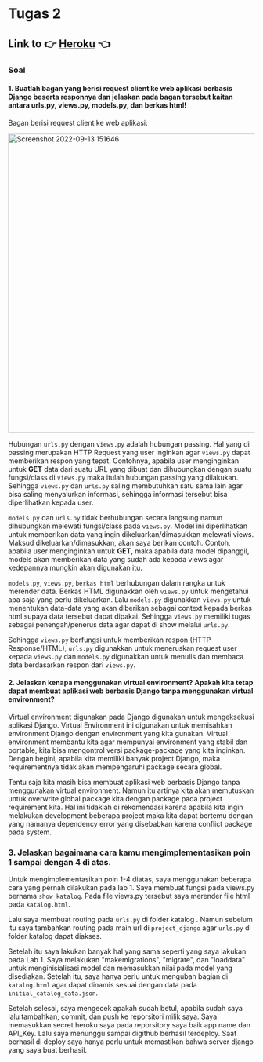 # Tugas 2 

## Link to 👉 [Heroku](https://pbp-tugas2-alvaro.herokuapp.com/) 👈

### Soal

#### 1. Buatlah bagan yang berisi request client ke web aplikasi berbasis Django beserta responnya dan jelaskan pada bagan tersebut kaitan antara urls.py, views.py, models.py, dan berkas html! <br>

Bagan berisi request client ke web aplikasi:

<img width="610" alt="Screenshot 2022-09-13 151646" src="https://user-images.githubusercontent.com/91789098/189849032-7889977d-0964-43be-8a4b-cb508c712254.png">

Hubungan `urls.py` dengan `views.py` adalah hubungan passing. Hal yang di passing merupakan HTTP Request yang user inginkan agar `views.py` dapat memberikan respon yang tepat. Contohnya, apabila user menginginkan untuk **GET** data dari suatu URL yang dibuat dan dihubungkan dengan suatu fungsi/class di `views.py` maka itulah hubungan passing yang dilakukan. Sehingga `views.py` dan `urls.py` saling membutuhkan satu sama lain agar bisa saling menyalurkan informasi, sehingga informasi tersebut bisa diperlihatkan kepada user.

`models.py` dan `urls.py` tidak berhubungan secara langsung namun dihubungkan melewati fungsi/class pada `views.py`. Model ini diperlihatkan untuk memberikan data yang ingin dikeluarkan/dimasukkan melewati views. Maksud dikeluarkan/dimasukkan, akan saya berikan contoh. Contoh, apabila user menginginkan untuk **GET**, maka apabila data model dipanggil, models akan memberikan data yang sudah ada kepada views agar kedepannya mungkin akan digunakan itu.

`models.py`, `views.py`, `berkas html` berhubungan dalam rangka untuk merender data. Berkas HTML digunakkan oleh `views.py` untuk mengetahui apa saja yang perlu dikeluarkan. Lalu `models.py` digunakkan `views.py` untuk menentukan data-data yang akan diberikan sebagai context kepada berkas html supaya data tersebut dapat dipakai. Sehingga `views.py` memiliki tugas sebagai penengah/penerus data agar dapat di show melalui `urls.py`. 

Sehingga `views.py` berfungsi untuk memberikan respon (HTTP Response/HTML), `urls.py` digunakkan untuk meneruskan request user kepada `views.py` dan `models.py` digunakkan untuk menulis dan membaca data berdasarkan respon dari `views.py`.

#### 2. Jelaskan kenapa menggunakan virtual environment? Apakah kita tetap dapat membuat aplikasi web berbasis Django tanpa menggunakan virtual environment? <br>

Virtual environment digunakan pada Django digunakan untuk mengeksekusi aplikasi Django. Virtual Environment ini digunakan untuk memisahkan environment Django dengan environment yang kita gunakan. Virtual environment membantu kita agar mempunyai environment yang stabil dan portable, kita bisa mengontrol versi package-package yang kita inginkan. Dengan begini, apabila kita memiliki banyak project Django, maka requirementnya tidak akan mempengaruhi package secara global.  

Tentu saja kita masih bisa membuat aplikasi web berbasis Django tanpa menggunakan virtual environment. Namun itu artinya kita akan memutuskan untuk overwrite global package kita dengan package pada project requirement kita. Hal ini tidaklah di rekomendasi karena apabila kita ingin melakukan development beberapa project maka kita dapat bertemu dengan yang namanya dependency error yang disebabkan karena conflict package pada system.  

### 3. Jelaskan bagaimana cara kamu mengimplementasikan poin 1 sampai dengan 4 di atas. <br>

Untuk mengimplementasikan poin 1-4 diatas, saya menggunakan beberapa cara yang pernah dilakukan pada lab 1. Saya membuat fungsi pada views.py bernama `show_katalog`. Pada file views.py tersebut saya merender file html pada `katalog.html`. 

Lalu saya membuat routing pada `urls.py` di folder katalog . Namun sebelum itu saya tambahkan routing pada main url di `project_django` agar `urls.py` di folder katalog dapat diakses. 

Setelah itu saya lakukan banyak hal yang sama seperti yang saya lakukan pada Lab 1. Saya melakukan "makemigrations", "migrate", dan "loaddata" untuk menginisialisasi model dan memasukkan nilai pada model yang disediakan. Setelah itu, saya hanya perlu untuk mengubah bagian di `katalog.html` agar dapat dinamis sesuai dengan data pada `initial_catalog_data.json`.

Setelah selesai, saya mengecek apakah sudah betul, apabila sudah saya lalu tambahkan, commit, dan push ke reporsitori milik saya. Saya memasukkan secret heroku saya pada reporsitory saya baik app name dan API_Key. Lalu saya menunggu sampai digithub berhasil terdeploy. Saat berhasil di deploy saya hanya perlu untuk memastikan bahwa server django yang saya buat berhasil. 
